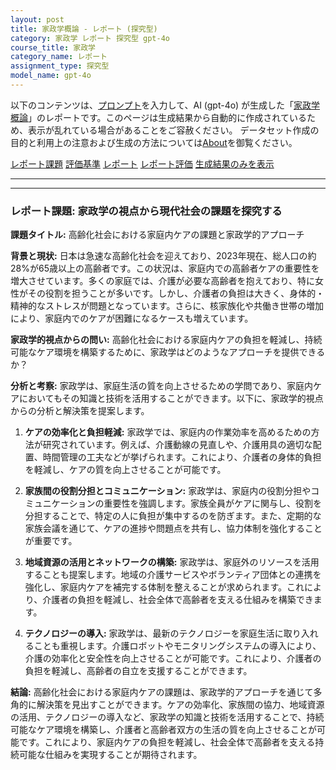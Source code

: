 ```yaml
---
layout: post
title: 家政学概論 - レポート (探究型)
category: 家政学 レポート 探究型 gpt-4o
course_title: 家政学
category_name: レポート
assignment_type: 探究型
model_name: gpt-4o
---
```


以下のコンテンツは、[プロンプト](http://127.0.0.1:8000/generated/家政学/gpt-4o/prompt_レポート-探究型.md)を入力して、AI (gpt-4o) が生成した「[家政学概論](/contents/家政学/)」のレポートです。このページは生成結果から自動的に作成されているため、表示が乱れている場合があることをご容赦ください。
データセット作成の目的と利用上の注意および生成の方法については[About](/About)を御覧ください。

[レポート課題](../レポート課題-探究型)
[評価基準](../評価基準-探究型)
[レポート](../レポート-探究型)
[レポート評価](../レポート評価-探究型)
[生成結果のみを表示](http://127.0.0.1:8000/generated/家政学/gpt-4o/レポート-探究型.md)
  

***
***
  
### レポート課題: 家政学の視点から現代社会の課題を探究する

**課題タイトル:** 高齢化社会における家庭内ケアの課題と家政学的アプローチ

**背景と現状:**
日本は急速な高齢化社会を迎えており、2023年現在、総人口の約28%が65歳以上の高齢者です。この状況は、家庭内での高齢者ケアの重要性を増大させています。多くの家庭では、介護が必要な高齢者を抱えており、特に女性がその役割を担うことが多いです。しかし、介護者の負担は大きく、身体的・精神的なストレスが問題となっています。さらに、核家族化や共働き世帯の増加により、家庭内でのケアが困難になるケースも増えています。

**家政学的視点からの問い:**
高齢化社会における家庭内ケアの負担を軽減し、持続可能なケア環境を構築するために、家政学はどのようなアプローチを提供できるか？

**分析と考察:**
家政学は、家庭生活の質を向上させるための学問であり、家庭内ケアにおいてもその知識と技術を活用することができます。以下に、家政学的視点からの分析と解決策を提案します。

1. **ケアの効率化と負担軽減:**
   家政学では、家庭内の作業効率を高めるための方法が研究されています。例えば、介護動線の見直しや、介護用具の適切な配置、時間管理の工夫などが挙げられます。これにより、介護者の身体的負担を軽減し、ケアの質を向上させることが可能です。

2. **家族間の役割分担とコミュニケーション:**
   家政学は、家庭内の役割分担やコミュニケーションの重要性を強調します。家族全員がケアに関与し、役割を分担することで、特定の人に負担が集中するのを防ぎます。また、定期的な家族会議を通じて、ケアの進捗や問題点を共有し、協力体制を強化することが重要です。

3. **地域資源の活用とネットワークの構築:**
   家政学は、家庭外のリソースを活用することも提案します。地域の介護サービスやボランティア団体との連携を強化し、家庭内ケアを補完する体制を整えることが求められます。これにより、介護者の負担を軽減し、社会全体で高齢者を支える仕組みを構築できます。

4. **テクノロジーの導入:**
   家政学は、最新のテクノロジーを家庭生活に取り入れることも重視します。介護ロボットやモニタリングシステムの導入により、介護の効率化と安全性を向上させることが可能です。これにより、介護者の負担を軽減し、高齢者の自立を支援することができます。

**結論:**
高齢化社会における家庭内ケアの課題は、家政学的アプローチを通じて多角的に解決策を見出すことができます。ケアの効率化、家族間の協力、地域資源の活用、テクノロジーの導入など、家政学の知識と技術を活用することで、持続可能なケア環境を構築し、介護者と高齢者双方の生活の質を向上させることが可能です。これにより、家庭内ケアの負担を軽減し、社会全体で高齢者を支える持続可能な仕組みを実現することが期待されます。
